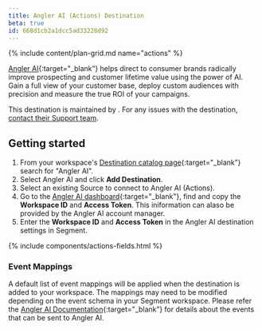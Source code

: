 ```yaml
---
title: Angler AI (Actions) Destination
beta: true
id: 668d1cb2a1dcc5ad33228d92
---
```


{% include content/plan-grid.md name="actions" %}

[Angler AI](https://getangler.ai/?utm_source=segmentio&utm_medium=docs&utm_campaign=partners){:target="_blank”} helps direct to consumer brands radically improve prospecting and customer lifetime value using the power of AI. Gain a full view of your customer base, deploy custom audiences with precision and measure the true ROI of your campaigns.

This destination is maintained by <Angler AI>. For any issues with the destination, [contact their Support team](mailto:support@getangler.ai).


## Getting started

1. From your workspace's [Destination catalog page](https://app.segment.com/goto-my-workspace/destinations/catalog){:target="_blank”} search for "Angler AI".
2. Select Angler AI and click **Add Destination**.
3. Select an existing Source to connect to Angler AI (Actions).
4. Go to the [Angler AI dashboard](https://getangler.ai){:target="_blank"}, find and copy the **Workspace ID** and **Access Token**. This iniformation can alaso be provided by the Angler AI account manager.
5. Enter the **Workspace ID** and **Access Token** in the Angler AI destination settings in Segment.


{% include components/actions-fields.html %}


### Event Mappings

A default list of event mappings will be applied when the destination is added to your workspace. The mappings may need to be modified depending on the event schema in your Segment workspace. Please refer the [Angler AI Documentation](https://docs.getangler.ai/docs/using-gtm-to-setup-events?utm_source=segmentio&utm_medium=docs&utm_campaign=partners){:target="_blank”} for details about the events that can be sent to Angler AI.
